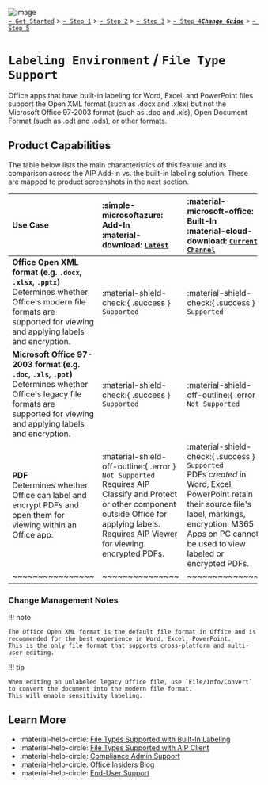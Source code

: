 ![image](https://user-images.githubusercontent.com/43501191/195164735-920ec45a-cd2c-41a1-9d22-6a557ca9ddc3.png)<br>
[`➡️ Get Started`](../../GetStarted.md) > [`➡️ Step 1`](../../AIP2MIPStep1.md) > [`➡️ Step 2`](../../AIP2MIPStep2.md) > [`➡️ Step 3`](../../AIP2MIPStep3.md) > [`➡️ Step 4`](../../AIP2MIPStep4.md)[***`Change Guide`***](../../CompareAIP2MIP.md) > [`➡️ Step 5`](../../AIP2MIPStep5.md)


# `Labeling Environment` / `File Type Support`

Office apps that have built-in labeling for Word, Excel, and PowerPoint files support the Open XML format (such as .docx and .xlsx) but not the Microsoft Office 97-2003 format (such as .doc and .xls), Open Document Format (such as .odt and .ods), or other formats.

## Product Capabilities
The table below lists the main characteristics of this feature and its comparison across the AIP Add-in vs. the built-in labeling solution. These are mapped to product screenshots in the next section. 

| Use Case  | :simple-microsoftazure: Add-In<br>:material-download: [`Latest`](https://learn.microsoft.com/en-us/azure/information-protection/rms-client/unifiedlabelingclient-version-release-history)| :material-microsoft-office: Built-In<br>:material-cloud-download: [`Current Channel`](https://learn.microsoft.com/en-us/microsoft-365/compliance/sensitivity-labels-office-apps#support-for-sensitivity-label-capabilities-in-apps)
| :---- | :---- | :---- | 
| **Office Open XML format (e.g. `.docx`, `.xlsx`, `.pptx`)** <br>Determines whether Office's modern file formats are supported for viewing and applying labels and encryption. | :material-shield-check:{ .success } `Supported`  |  :material-shield-check:{ .success } `Supported` | 
| **Microsoft Office 97-2003 format (e.g. `.doc`, `.xls`, `.ppt`)** <br>Determines whether Office's legacy file formats are supported for viewing and applying labels and encryption.  | :material-shield-check:{ .success } `Supported`  |  :material-shield-off-outline:{ .error } `Not Supported` | 
| **PDF** <br>Determines whether Office can label and encrypt PDFs and open them for viewing within an Office app.  | :material-shield-off-outline:{ .error } `Not Supported` <br>Requires AIP Classify and Protect or other component outside Office for applying labels. Requires AIP Viewer for viewing encrypted PDFs. |  :material-shield-check:{ .success } `Supported`<br>PDFs *created* in Word, Excel, PowerPoint retain their source file's label, markings, encryption. M365 Apps on PC cannot be used to view labeled or encrypted PDFs. | 
| ~~~~~~~~~~~~~~~~ | ~~~~~~~~~~~~~~~ | ~~~~~~~~~~~~~~~ | 


### Change Management Notes

!!! note

    The Office Open XML format is the default file format in Office and is recommended for the best experience in Word, Excel, PowerPoint.
    This is the only file format that supports cross-platform and multi-user editing.

!!! tip

    When editing an unlabeled legacy Office file, use `File/Info/Convert` to convert the document into the modern file format. 
    This will enable sensitivity labeling.

## Learn More

- :material-help-circle: [File Types Supported with Built-In Labeling](https://learn.microsoft.com/en-us/microsoft-365/compliance/sensitivity-labels-office-apps?view=o365-worldwide#office-file-types-supported)
- :material-help-circle: [File Types Supported with AIP Client](https://learn.microsoft.com/en-us/azure/information-protection/rms-client/clientv2-admin-guide-file-types)
- :material-help-circle: [Compliance Admin Support](https://learn.microsoft.com/en-us/microsoft-365/compliance/sensitivity-labels-office-apps?view=o365-worldwide#pdf-support)
- :material-help-circle: [Office Insiders Blog](https://insider.office.com/en-us/blog/apply-sensitivity-labels-to-pdfs-created-with-office-apps)
- :material-help-circle: [End-User Support](https://support.microsoft.com/en-gb/topic/create-protected-pdfs-from-office-files-aba7e367-e482-49e7-b746-a385e48d01e4)
